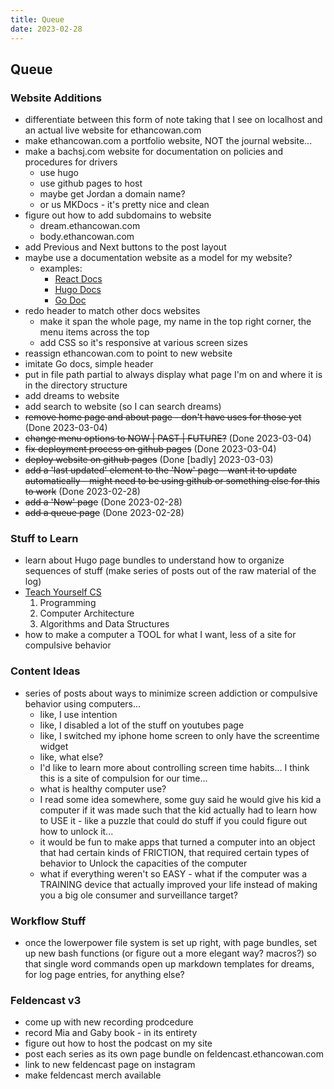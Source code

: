 ```yaml
---
title: Queue
date: 2023-02-28
---
```

## Queue

### Website Additions
- differentiate between this form of note taking that I see on localhost and an actual live website for ethancowan.com
- make ethancowan.com a portfolio website, NOT the journal website...
- make a bachsj.com website for documentation on policies and procedures for drivers
	- use hugo
	- use github pages to host
	- maybe get Jordan a domain name?
	- or us MKDocs - it's pretty nice and clean
- figure out how to add subdomains to website
    - dream.ethancowan.com
    - body.ethancowan.com
- add Previous and Next buttons to the post layout
- maybe use a documentation website as a model for my website?
	- examples:
		- [React Docs](https://beta.reactjs.org/)
		- [Hugo Docs](https://gohugo.io/documentation/)
		- [Go Doc](https://go.dev/doc/)
- redo header to match other docs websites 
	- make it span the whole page, my name in the top right corner, the menu items across the top
	- add CSS so it's responsive at various screen sizes
- reassign ethancowan.com to point to new website
- imitate Go docs, simple header
- put in file path partial to always display what page I'm on and where it is in the directory structure
- add dreams to website
- add search to website (so I can search dreams)
- ~~remove home page and about page - don't have uses for those yet~~ (Done 2023-03-04)
- ~~change menu options to NOW | PAST | FUTURE?~~ (Done 2023-03-04)
- ~~fix deployment process on github pages~~ (Done 2023-03-04)
- ~~deploy website on github pages~~ (Done [badly] 2023-03-03)
- ~~add a 'last updated' element to the 'Now' page - want it to update automatically - might need to be using github or something else for this to work~~ (Done 2023-02-28)
- ~~add a 'Now' page~~ (Done 2023-02-28)
- ~~add a queue page~~ (Done 2023-02-28)

### Stuff to Learn
- learn about Hugo page bundles to understand how to organize sequences of stuff (make series of posts out of the raw material of the log)
- [Teach Yourself CS](https://teachyourselfcs.com/)
    1. Programming
    2. Computer Architecture
    3. Algorithms and Data Structures 
- how to make a computer a TOOL for what I want, less of a site for compulsive behavior

### Content Ideas
- series of posts about ways to minimize screen addiction or compulsive behavior using computers...
   - like, I use intention
   - like, I disabled a lot of the stuff on youtubes page
   - like, I switched my iphone home screen to only have the screentime widget
   - like, what else?
   - I'd like to learn more about controlling screen time habits... I think this is a site of compulsion for our time...
   - what is healthy computer use?
   - I read some idea somewhere, some guy said he would give his kid a computer if it was made such that the kid actually had to learn how to USE it - like a puzzle that could do stuff if you could figure out how to unlock it...
   - it would be fun to make apps that turned a computer into an object that had certain kinds of FRICTION, that required certain types of behavior to Unlock the capacities of the computer
   - what if everything weren't so EASY - what if the computer was a TRAINING device that actually improved your life instead of making you a big ole consumer and surveillance target?

### Workflow Stuff
- once the lowerpower file system is set up right, with page bundles, set up new bash functions (or figure out a more elegant way? macros?) so that single word commands open up markdown templates for dreams, for log page entries, for anything else?

### Feldencast v3
- come up with new recording prodcedure
- record Mia and Gaby book - in its entirety
- figure out how to host the podcast on my site
- post each series as its own page bundle on feldencast.ethancowan.com
- link to new feldencast page on instagram
- make feldencast merch available
